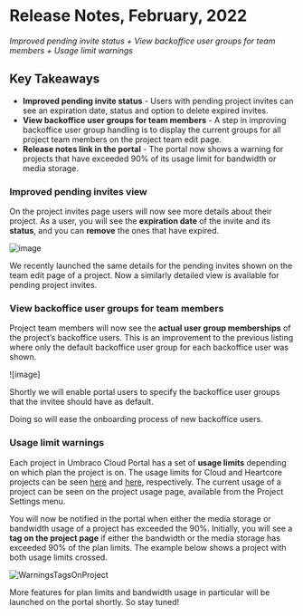 # Release Notes, February, 2022

_Improved pending invite status + View backoffice user groups for team members + Usage limit warnings_

## Key Takeaways

* **Improved pending invite status** - Users with pending project invites can see an expiration date, status and option to delete expired invites.
* **View backoffice user groups for team members** - A step in improving backoffice user group handling is to display the current groups for all project team members on the project team edit page.
* **Release notes link in the portal** - The portal now shows a warning for projects that have exceeded 90% of its usage limit for bandwidth or media storage.

### Improved pending invites view

On the project invites page users will now see more details about their project. As a user, you will see the **expiration date** of the invite and its **status**, and you can **remove** the ones that have expired.

![image](https://user-images.githubusercontent.com/93588665/154243203-dbdd9194-24fe-4595-9237-9344d34ace58.png)

We recently launched the same details for the pending invites shown on the team edit page of a project. Now a similarly detailed view is available for pending project invites.

### View backoffice user groups for team members

Project team members will now see the **actual user group memberships** of the project’s backoffice users. This is an improvement to the previous listing where only the default backoffice user group for each backoffice user was shown.

![image]

Shortly we will enable portal users to specify the backoffice user groups that the invitee should have as default.

Doing so will ease the onboarding process of new backoffice users.

### Usage limit warnings

Each project in Umbraco Cloud Portal has a set of **usage limits** depending on which plan the project is on. The usage limits for Cloud and Heartcore projects can be seen [here](https://umbraco.com/umbraco-cloud-pricing/) and [here](https://umbraco.com/umbraco-heartcore-pricing/), respectively. The current usage of a project can be seen on the project usage page, available from the Project Settings menu.

You will now be notified in the portal when either the media storage or bandwidth usage of a project has exceeded the 90%. Initially, you will see a **tag on the project page** if either the bandwidth or the media storage has exceeded 90% of the plan limits. The example below shows a project with both usage limits crossed.

![WarningsTagsOnProject](https://user-images.githubusercontent.com/93588665/154242785-5d9533b4-b9fc-4223-856a-3701cde12146.gif)

More features for plan limits and bandwidth usage in particular will be launched on the portal shortly. So stay tuned!
